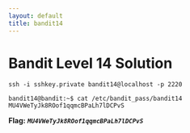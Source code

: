 ```yaml
---
layout: default
title: bandit14
---
```


# Bandit Level 14 Solution

```
ssh -i sshkey.private bandit14@localhost -p 2220

bandit14@bandit:~$ cat /etc/bandit_pass/bandit14
MU4VWeTyJk8ROof1qqmcBPaLh7lDCPvS

```

**Flag:** ***`MU4VWeTyJk8ROof1qqmcBPaLh7lDCPvS`*** 

